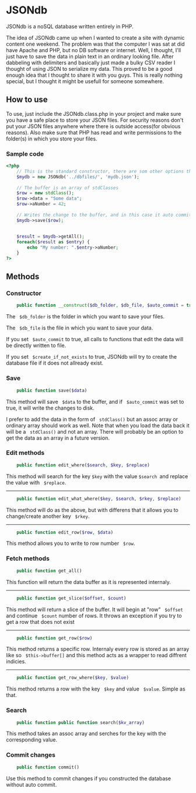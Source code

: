 # 	JSONdb
JSONdb is a noSQL database written entirely in PHP.

The idea of JSONdb came up when I wanted to create a site with dynamic content one weekend. The problem was that the computer I was sat at did have Apache and PHP, but no DB software or internet. Well, I thought, I'll just have to save the data in plain text in an ordinary looking file. After dabbeling with delimiters and basically just made a bulky CSV reader I thought of using JSON to serialize my data. This proved to be a good enough idea that I thought to share it with you guys. This is really nothing special, but I thought it might be usefull for someone somewhere.

## How to use

To use, just include the JSONdb.class.php in your project and make sure you have a safe place to store your JSON files. For security reasons don't put your JSON files anywhere where there is outside access(for obvious reasons). Also make sure that PHP has read and write permissions to the folder(s) in which you store your files.

### Sample code

```PHP
<?php
    // This is the standard constructor, there are som other options that will be explained later
    $mydb = new JSONdb('../dbfiles/', 'mydb.json');
    
    // The buffer is an array of stdClasses
    $row = new stdClass();
    $row->data = "Some data";
    $row->aNumber = 42;
    
    // Writes the change to the buffer, and in this case it auto commits.
    $mydb->save($row);
    
    
    $result = $mydb->getAll();
    foreach($result as $entry) {
        echo "My number: ".$entry->aNumber;
    }
?>
```

## Methods

### Constructor

```PHP
    public function __construct($db_folder, $db_file, $auto_commit = true, $create_if_not_exists = false)
```

The ``` $db_folder``` is the folder in which you want to save your files.

The ``` $db_file``` is the file in which you want to save your data.

If you set ``` $auto_commit``` to true, all calls to functions that edit the data will be directly written to file.

If you set ``` $create_if_not_exists``` to true, JSONdb will try to create the database file if it does not allready exist.

### Save

```PHP 
    public function save($data)
```

This method will save ``` $data``` to the buffer, and if ``` $auto_commit``` was set to true, it will write the changes to disk.

I prefer to add the data in the form of ``` stdClass()``` but an assoc array or ordinary array should work as well. Note that when you load the data back it will be a ``` stdClass()``` and not an array. There will probably be an option to get the data as an array in a future version.

### Edit methods

```PHP 
    public function edit_where($search, $key, $replace)
```

This method will search for the key ```$key``` with the value ```$search ```and replace the value with ``` $replace```.

***

```PHP 
    public function edit_what_where($key, $search, $rkey, $replace)
```

This method will do as the above, but with differens that it allows you to change/create another key ``` $rkey```.


***

```PHP 
    public function edit_row($row, $data)
```

This method allows you to write to row number ``` $row```.

### Fetch methods

```PHP 
    public function get_all()
```

This function will return the data buffer as it is represented internaly.


***

```PHP
    public function get_slice($offset, $count)
```

This method will return a slice of the buffer. It will begin at "row" ``` $offset``` and continue ``` $count``` number of rows. It throws an exception if you try to get a row that does not exist


***

```PHP 
    public function get_row($row)
```

This method returns a specific row. Internaly every row is stored as an array like so ``` $this->buffer[]``` and this method acts as a wrapper to read diffrent indicies.


***

```PHP 
    public function get_row_where($key, $value)
```

This method returns a row with the key ``` $key``` and value ``` $value```. Simple as that.

### Search

```PHP 
    public function public function search($kv_array)
```

This method takes an assoc array and serches for the key with the corresponding value.

### Commit changes

```PHP 
    public function commit()
```

Use this method to commit changes if you constructed the database without auto commit.
